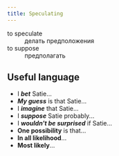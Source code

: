 ```yaml
---
title: Speculating
---
```


<dl>
<dt>to speculate
<dd>делать предположения
<dt>to suppose
<dd>предполагать
</dl>

## Useful language

- I ***bet*** Satie...
- ***My guess*** is that Satie...
- I ***imagine*** that Satie...
- I ***suppose*** Satie probably...
- I ***wouldn't be surprised*** if Satie...
- **One possibility** is that...
- **In all likelihood**...
- **Most likely**...
